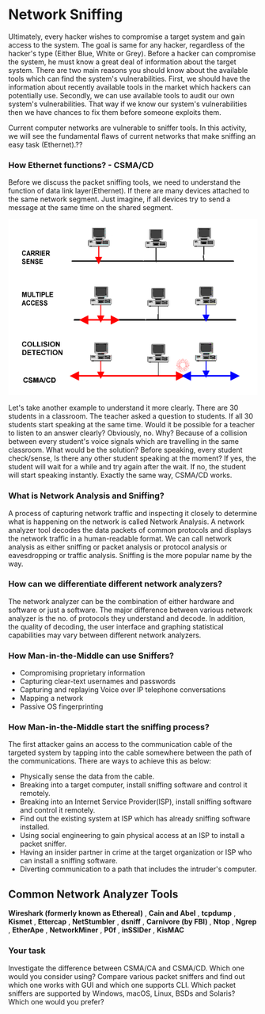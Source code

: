 # Network Sniffing

Ultimately, every hacker wishes to compromise a target system and gain access to the system. The goal is same for any hacker, regardless of the hacker's type (Either Blue, White or Grey). Before a hacker can compromise the system, he must know a great deal of information about the target system. There are two main reasons you should know about the available tools which can find the system's vulnerabilities. First, we should have the information about recently available tools in the market which hackers can potentially use. Secondly, we can use available tools to audit our own system's vulnerabilities. That way if we know our system's vulnerabilities then we have chances to fix them before someone exploits them.

Current computer networks are vulnerable to sniffer
tools. In this activity, we will see the fundamental
flaws of current networks that make sniffing an
easy task (Ethernet).??

### How Ethernet functions? - CSMA/CD

Before we discuss the packet sniffing tools, we need to understand the function of data link layer(Ethernet). If there are many devices attached to the same network segment. Just imagine, if all devices try to send a message at the same time on the shared segment.

![GitHub Logo](./images/CSMA-CD.gif)
<!--- (source: http://pharoah-net.blogspot.com.au/2011/12/logical-topology.html -->

Let's take another example to understand it more clearly. There are 30 students in a classroom. The teacher asked a question to students. If all 30 students start speaking at the same time. Would it be possible for a teacher to listen to an answer clearly? Obviously, no. Why? Because of a collision between every student's voice signals which are travelling in the same classroom. What would be the solution? Before speaking, every student check/sense, Is there any other student speaking at the moment? If yes, the student will wait for a while and try again after the wait. If no, the student will start speaking instantly. Exactly the same way, CSMA/CD works.

### What is Network Analysis and Sniffing?

A process of capturing network traffic and inspecting it closely to determine what is happening on the network is called Network Analysis. A network analyzer tool decodes the data packets of common protocols and displays the network traffic in a human-readable format. We can call network analysis as either sniffing or packet analysis or protocol analysis or eavesdropping or traffic analysis. Sniffing is the more popular name by the way.

### How can we differentiate different network analyzers?

The network analyzer can be the combination of either hardware and software or just a software. The major difference between various network analyzer is the no. of protocols they understand and decode. In addition, the quality of decoding, the user interface and graphing statistical capabilities may vary between different network analyzers.

### How Man-in-the-Middle can use Sniffers?
* Compromising proprietary information
* Capturing clear-text usernames and passwords
* Capturing and replaying Voice over IP telephone conversations
* Mapping a network
* Passive OS fingerprinting

### How Man-in-the-Middle start the sniffing process?
The first attacker gains an access to the communication cable of the targeted system by tapping into the cable somewhere between the path of the communications. There are ways to achieve this as below:
* Physically sense the data from the cable.
* Breaking into a target computer, install sniffing software and control it remotely.
* Breaking into an Internet Service Provider(ISP), install sniffing software and control it remotely.
* Find out the existing system at ISP which has already sniffing software installed.
* Using social engineering to gain physical access at an ISP to install a packet sniffer.
* Having an insider partner in crime at the target organization or ISP who can install a sniffing software.
* Diverting communication to a path that includes the intruder's computer.

## Common Network Analyzer Tools
**Wireshark (formerly known as Ethereal)** , **Cain and Abel** , **tcpdump** , **Kismet** , **Ettercap** , **NetStumbler** , **dsniff** , **Carnivore (by FBI)** , **Ntop** , **Ngrep** , **EtherApe** , **NetworkMiner** , **P0f** , **inSSIDer** , **KisMAC**

### Your task
Investigate the difference between CSMA/CA and CSMA/CD. Which one would you consider using? Compare various packet sniffers and find out which one works with GUI and which one supports CLI. Which packet sniffers are supported by Windows, macOS, Linux, BSDs and Solaris? Which one would you prefer?
